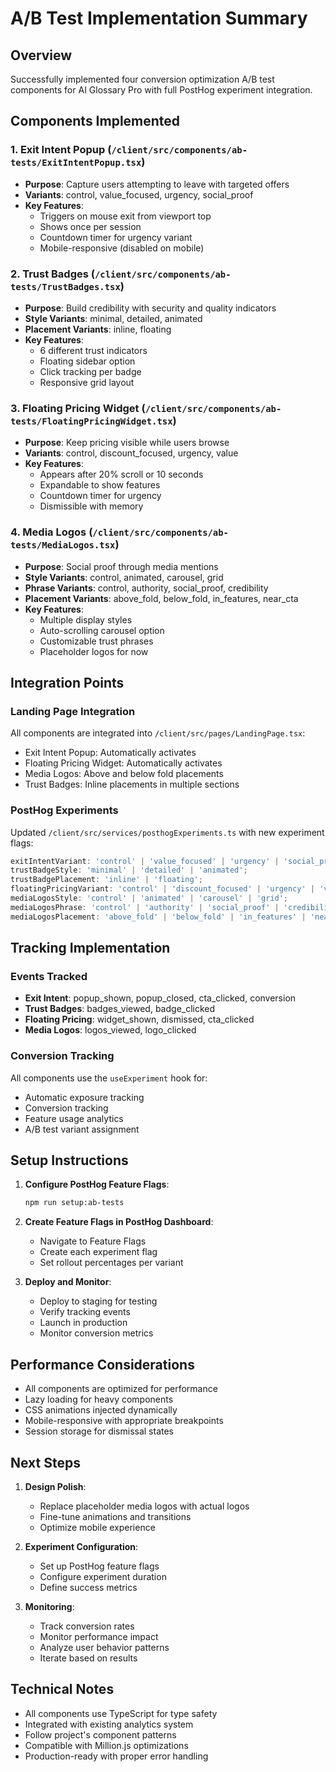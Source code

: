 # A/B Test Implementation Summary

## Overview

Successfully implemented four conversion optimization A/B test components for AI Glossary Pro with full PostHog experiment integration.

## Components Implemented

### 1. Exit Intent Popup (`/client/src/components/ab-tests/ExitIntentPopup.tsx`)
- **Purpose**: Capture users attempting to leave with targeted offers
- **Variants**: control, value_focused, urgency, social_proof
- **Key Features**:
  - Triggers on mouse exit from viewport top
  - Shows once per session
  - Countdown timer for urgency variant
  - Mobile-responsive (disabled on mobile)

### 2. Trust Badges (`/client/src/components/ab-tests/TrustBadges.tsx`)
- **Purpose**: Build credibility with security and quality indicators
- **Style Variants**: minimal, detailed, animated
- **Placement Variants**: inline, floating
- **Key Features**:
  - 6 different trust indicators
  - Floating sidebar option
  - Click tracking per badge
  - Responsive grid layout

### 3. Floating Pricing Widget (`/client/src/components/ab-tests/FloatingPricingWidget.tsx`)
- **Purpose**: Keep pricing visible while users browse
- **Variants**: control, discount_focused, urgency, value
- **Key Features**:
  - Appears after 20% scroll or 10 seconds
  - Expandable to show features
  - Countdown timer for urgency
  - Dismissible with memory

### 4. Media Logos (`/client/src/components/ab-tests/MediaLogos.tsx`)
- **Purpose**: Social proof through media mentions
- **Style Variants**: control, animated, carousel, grid
- **Phrase Variants**: control, authority, social_proof, credibility
- **Placement Variants**: above_fold, below_fold, in_features, near_cta
- **Key Features**:
  - Multiple display styles
  - Auto-scrolling carousel option
  - Customizable trust phrases
  - Placeholder logos for now

## Integration Points

### Landing Page Integration
All components are integrated into `/client/src/pages/LandingPage.tsx`:
- Exit Intent Popup: Automatically activates
- Floating Pricing Widget: Automatically activates
- Media Logos: Above and below fold placements
- Trust Badges: Inline placements in multiple sections

### PostHog Experiments
Updated `/client/src/services/posthogExperiments.ts` with new experiment flags:
```typescript
exitIntentVariant: 'control' | 'value_focused' | 'urgency' | 'social_proof';
trustBadgeStyle: 'minimal' | 'detailed' | 'animated';
trustBadgePlacement: 'inline' | 'floating';
floatingPricingVariant: 'control' | 'discount_focused' | 'urgency' | 'value';
mediaLogosStyle: 'control' | 'animated' | 'carousel' | 'grid';
mediaLogosPhrase: 'control' | 'authority' | 'social_proof' | 'credibility';
mediaLogosPlacement: 'above_fold' | 'below_fold' | 'in_features' | 'near_cta';
```

## Tracking Implementation

### Events Tracked
- **Exit Intent**: popup_shown, popup_closed, cta_clicked, conversion
- **Trust Badges**: badges_viewed, badge_clicked
- **Floating Pricing**: widget_shown, dismissed, cta_clicked
- **Media Logos**: logos_viewed, logo_clicked

### Conversion Tracking
All components use the `useExperiment` hook for:
- Automatic exposure tracking
- Conversion tracking
- Feature usage analytics
- A/B test variant assignment

## Setup Instructions

1. **Configure PostHog Feature Flags**:
   ```bash
   npm run setup:ab-tests
   ```

2. **Create Feature Flags in PostHog Dashboard**:
   - Navigate to Feature Flags
   - Create each experiment flag
   - Set rollout percentages per variant

3. **Deploy and Monitor**:
   - Deploy to staging for testing
   - Verify tracking events
   - Launch in production
   - Monitor conversion metrics

## Performance Considerations

- All components are optimized for performance
- Lazy loading for heavy components
- CSS animations injected dynamically
- Mobile-responsive with appropriate breakpoints
- Session storage for dismissal states

## Next Steps

1. **Design Polish**:
   - Replace placeholder media logos with actual logos
   - Fine-tune animations and transitions
   - Optimize mobile experience

2. **Experiment Configuration**:
   - Set up PostHog feature flags
   - Configure experiment duration
   - Define success metrics

3. **Monitoring**:
   - Track conversion rates
   - Monitor performance impact
   - Analyze user behavior patterns
   - Iterate based on results

## Technical Notes

- All components use TypeScript for type safety
- Integrated with existing analytics system
- Follow project's component patterns
- Compatible with Million.js optimizations
- Production-ready with proper error handling